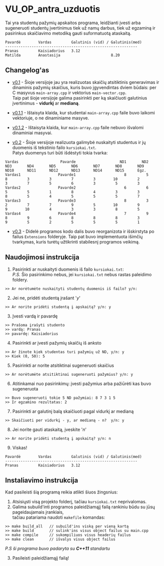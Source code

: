 # VU_OP_antra_uzduotis
Tai yra studentų pažymių apskaitos programa, leidžianti įvesti arba sugeneruoti studentų įvertinimus tiek už namų darbus, tiek už egzaminą ir pasirinkus skaičiavimo metodiką gauti suformatuotą ataskaitą.

```shell
Pavardė        Vardas         Galutinis (vid) / Galutinis(med)
------------------------------------------------------------
Pranas         Kaisiadorius   3.12           
Matilda        Anastasija                       8.20
```

## Changelog'as
* [v0.1](https://github.com/Miautawn/VU_OP_Uzduotis2/releases/tag/v0.1) - Šioje versijoje jau yra realizuotas skaičių atsitiktinis generavimas ir dinaminis pažymių skaičius, kuris buvo 
įgyvendintas dviem būdais: per C masyvus `main-array.cpp` ir vektorius `main-vector.cpp`.  
Taip pat šioje versijoje galima pasirinkti per ką skaičiuoti galutinius įvertinimus - **vidurkį** ar **medianą**.
* [v0.1.1](https://github.com/Miautawn/VU_OP_Uzduotis2/releases/tag/0.1.1) - Ištaisyta klaida, kur studentai `main-array.cpp` faile buvo laikomi vektoriuje, o ne dinaminiame masyve.
* [v0.1.2](https://github.com/Miautawn/VU_OP_Uzduotis2/releases/tag/v0.1.2) - Ištaisyta klaida, kur `main-array.cpp` faile nebuvo išvalomi dinaminiai masyvai.

* [v0.2](https://github.com/Miautawn/VU_OP_Uzduotis2/releases/tag/v0.2) - Šioje versijoje realizuota galimybė nuskaityti studentus ir jų duomenis iš tekstinio failo `kursiokai.txt`.  
Patys duomenys turi būti išdėstyti tokia tvarka:

```
Vardas                   Pavarde                    ND1       ND2       ND3       ND4       ND5       ND6       ND7       ND8       ND9      ND10      ND11      ND12      ND13      ND14      ND15      Egz.
Vardas1                 Pavarde1                      8         5         8         3         3         7         3        10         2         3         7         5         6         3         5         3
Vardas2                 Pavarde2                      6         6         5         5         1         8         4         3         3         8         5         4         5         5         5         7
Vardas3                 Pavarde3                      8         3         2         7         7         9         5        10         9         9        10         4         3         3         8         5
Vardas4                 Pavarde4                      7         9         8         9         6         8         8         8         3         9         5         2         5         5         5         1
```

* [v0.3](https://github.com/Miautawn/VU_OP_Uzduotis2/releases/tag/v0.3) - Didelė programos kodo dalis buvo reorganizota ir išskirstyta po failus `Extensions` folderyje. Taip pat buvo implementuota išimčių tvarkymas, kuris turėtų užtikrinti stabilesnį programos veikimą.



## Naudojimosi instrukcija
1. Pasirinkti ar nuskaityti duomenis iš failo `kursiokai.txt`:  
*P.S.* Šio pasirinkimo nebus, jei `kursiokai.txt` nebus rastas paleidimo foldery.
```shell
>> Ar norėtumėte nuskaityti studentų duomenis iš failo? y/n:
```
2. Jei ne, pridėti studentą įrašant '*y*'  
```shell
>> Ar norite pridėti studentą į apskaitą? y/n: y
```
3. Įvesti vardą ir pavardę  
```shell
>> Prašoma įrašyti studento
>> vardą: Pranas
>> pavardę: Kaisiadorius
```
4. Pasirinkti ar įvesti pažymių skaičių iš anksto 
```shell
>> Ar žinote kiek studentas turi pažymių už ND, y/n: y
>> Kiek (0, 50): 5
```
5. Pasirinkti ar norite atsitiktinai sugeneruoti skaičius
```shell
>> Ar norėtumėte atsitiktinai sugeneruoti pažymius? y/n: y
```
6. Atitinkamai nuo pasirinkimų: įvesti pažymius arba pažiūrėti kas buvo sugeneruota
```shell
>> Buvo sugeneruoti tokie 5 ND pažymiai: 8 7 3 1 5 
>> Ir egzamino rezultatas: 2
```
7. Pasirinkti ar galutinį balą skaičiuoti pagal vidurkį ar medianą
```shell
>> Skaičiuoti per vidurkį - y, ar medianą - n?  y/n: y
```
8. Jei norite gauti ataskaitą, įveskite '*n*'
```shell
>> Ar norite pridėti studentą į apskaitą? y/n: n
```
9. Viskas!
```shell
Pavardė        Vardas         Galutinis (vid) / Galutinis(med)
------------------------------------------------------------
Pranas         Kaisiadorius   3.12           
```

## Instaliavimo instrukcija
Kad pasileisti šią programą reikia atlikti šiuos žingsnius:
1. Atsisiųsti visą projekto folderį, tačiau `kursiokai.txt` neprivalomas.
2. Galima subuild'inti programos paleidžiamąjį failą rankiniu būdu su jūsų pageidaujamais įrankiais,  
tačiau patariama naudoti `makefile` komandas:
```shell
>> make build_all   // subuild'ins viską per vieną kartą
>> make build       // sulink'ins visus object failus su main.cpp
>> make compile     // sukompiliuos visus headerių failus
>> make clean       // išvalys visus object failus
```
*P.S ši programa buvo padaryta su **C++11** standartu*  

3. Pasileisti paleidžiamąjį failą!
